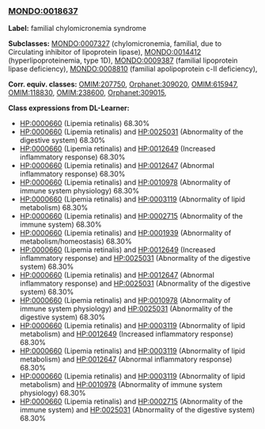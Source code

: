 
### [MONDO:0018637](http://purl.obolibrary.org/obo/MONDO_0018637)
**Label:** familial chylomicronemia syndrome

**Subclasses:** [MONDO:0007327](http://purl.obolibrary.org/obo/MONDO_0007327) (chylomicronemia, familial, due to Circulating inhibitor of lipoprotein lipase), [MONDO:0014412](http://purl.obolibrary.org/obo/MONDO_0014412) (hyperlipoproteinemia, type 1D), [MONDO:0009387](http://purl.obolibrary.org/obo/MONDO_0009387) (familial lipoprotein lipase deficiency), [MONDO:0008810](http://purl.obolibrary.org/obo/MONDO_0008810) (familial apolipoprotein c-II deficiency), 

**Corr. equiv. classes:** [OMIM:207750](http://purl.obolibrary.org/obo/OMIM_207750), [Orphanet:309020](http://www.orpha.net/ORDO/Orphanet_309020), [OMIM:615947](http://purl.obolibrary.org/obo/OMIM_615947), [OMIM:118830](http://purl.obolibrary.org/obo/OMIM_118830), [OMIM:238600](http://purl.obolibrary.org/obo/OMIM_238600), [Orphanet:309015](http://www.orpha.net/ORDO/Orphanet_309015), 

**Class expressions from DL-Learner:**

- [HP:0000660](http://purl.obolibrary.org/obo/HP_0000660) (Lipemia retinalis) 68.30%
- [HP:0000660](http://purl.obolibrary.org/obo/HP_0000660) (Lipemia retinalis) and [HP:0025031](http://purl.obolibrary.org/obo/HP_0025031) (Abnormality of the digestive system) 68.30%
- [HP:0000660](http://purl.obolibrary.org/obo/HP_0000660) (Lipemia retinalis) and [HP:0012649](http://purl.obolibrary.org/obo/HP_0012649) (Increased inflammatory response) 68.30%
- [HP:0000660](http://purl.obolibrary.org/obo/HP_0000660) (Lipemia retinalis) and [HP:0012647](http://purl.obolibrary.org/obo/HP_0012647) (Abnormal inflammatory response) 68.30%
- [HP:0000660](http://purl.obolibrary.org/obo/HP_0000660) (Lipemia retinalis) and [HP:0010978](http://purl.obolibrary.org/obo/HP_0010978) (Abnormality of immune system physiology) 68.30%
- [HP:0000660](http://purl.obolibrary.org/obo/HP_0000660) (Lipemia retinalis) and [HP:0003119](http://purl.obolibrary.org/obo/HP_0003119) (Abnormality of lipid metabolism) 68.30%
- [HP:0000660](http://purl.obolibrary.org/obo/HP_0000660) (Lipemia retinalis) and [HP:0002715](http://purl.obolibrary.org/obo/HP_0002715) (Abnormality of the immune system) 68.30%
- [HP:0000660](http://purl.obolibrary.org/obo/HP_0000660) (Lipemia retinalis) and [HP:0001939](http://purl.obolibrary.org/obo/HP_0001939) (Abnormality of metabolism/homeostasis) 68.30%
- [HP:0000660](http://purl.obolibrary.org/obo/HP_0000660) (Lipemia retinalis) and [HP:0012649](http://purl.obolibrary.org/obo/HP_0012649) (Increased inflammatory response) and [HP:0025031](http://purl.obolibrary.org/obo/HP_0025031) (Abnormality of the digestive system) 68.30%
- [HP:0000660](http://purl.obolibrary.org/obo/HP_0000660) (Lipemia retinalis) and [HP:0012647](http://purl.obolibrary.org/obo/HP_0012647) (Abnormal inflammatory response) and [HP:0025031](http://purl.obolibrary.org/obo/HP_0025031) (Abnormality of the digestive system) 68.30%
- [HP:0000660](http://purl.obolibrary.org/obo/HP_0000660) (Lipemia retinalis) and [HP:0010978](http://purl.obolibrary.org/obo/HP_0010978) (Abnormality of immune system physiology) and [HP:0025031](http://purl.obolibrary.org/obo/HP_0025031) (Abnormality of the digestive system) 68.30%
- [HP:0000660](http://purl.obolibrary.org/obo/HP_0000660) (Lipemia retinalis) and [HP:0003119](http://purl.obolibrary.org/obo/HP_0003119) (Abnormality of lipid metabolism) and [HP:0012649](http://purl.obolibrary.org/obo/HP_0012649) (Increased inflammatory response) 68.30%
- [HP:0000660](http://purl.obolibrary.org/obo/HP_0000660) (Lipemia retinalis) and [HP:0003119](http://purl.obolibrary.org/obo/HP_0003119) (Abnormality of lipid metabolism) and [HP:0012647](http://purl.obolibrary.org/obo/HP_0012647) (Abnormal inflammatory response) 68.30%
- [HP:0000660](http://purl.obolibrary.org/obo/HP_0000660) (Lipemia retinalis) and [HP:0003119](http://purl.obolibrary.org/obo/HP_0003119) (Abnormality of lipid metabolism) and [HP:0010978](http://purl.obolibrary.org/obo/HP_0010978) (Abnormality of immune system physiology) 68.30%
- [HP:0000660](http://purl.obolibrary.org/obo/HP_0000660) (Lipemia retinalis) and [HP:0002715](http://purl.obolibrary.org/obo/HP_0002715) (Abnormality of the immune system) and [HP:0025031](http://purl.obolibrary.org/obo/HP_0025031) (Abnormality of the digestive system) 68.30%


